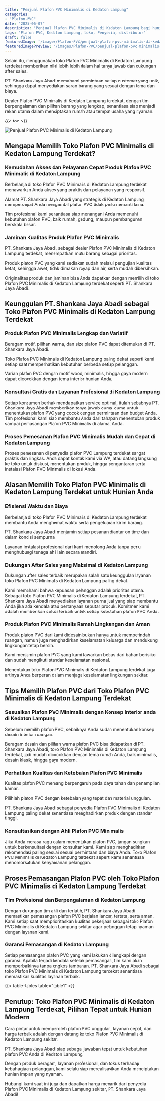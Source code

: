 ```yaml
---
title: "Penjual Plafon PVC Minimalis di Kedaton Lampung"
categories:
- "Plafon-PVC"
date: "2025-06-07"
description: "Penjual Plafon PVC Minimalis di Kedaton Lampung bagi hunian, perkantoran, serta toko. Material berkualitas, beragam motif, variasi warna elegan, dengan jasa pemasangan ditangani oleh teknisi ahli serta garansi resmi!|Jasa distribusi Plafon PVC Minimalis di Kedaton Lampung bagi kebutuhan tempat tinggal, perkantoran, maupun toko, dengan plafon unggulan dan instalasi oleh teknisi profesional dan kepastian resmi.|Alternatif Plafon PVC Minimalis di Kedaton Lampung yang terpercaya bagi tempat tinggal, office, dan ritel, dengan material unggulan dan pemasangan dikerjakan oleh tenaga ahli berpengalaman serta jaminan resmi.|Penyediaan Plafon PVC Minimalis di Kedaton Lampung bagi hunian, office, serta ritel, beserta produk terbaik dan instalasi oleh tim ahli, disertai beserta kepastian resmi.}"
tags: "Plafon PVC, Kedaton Lampung, toko, Penyedia, distributor"
draft: false
featuredImage: "/images/Plafon-PVC/penjual-plafon-pvc-minimalis-di-kedaton-lampung.png"
featuredImagePreview: "/images/Plafon-PVC/penjual-plafon-pvc-minimalis-di-kedaton-lampung.png"
---
```


Selain itu, menggunakan toko Plafon PVC Minimalis di Kedaton Lampung terdekat memberikan nilai lebih lebih dalam hal tanya jawab dan dukungan after sales.

PT. Shankara Jaya Abadi memahami permintaan setiap customer yang unik, sehingga dapat menyediakan saran barang yang sesuai dengan tema dan biaya.

Dealer Plafon PVC Minimalis di Kedaton Lampung terdekat, dengan tim berpengalaman dan pilihan barang yang lengkap, senantiasa siap menjadi rekan utama dalam menciptakan rumah atau tempat usaha yang nyaman.

{{< toc >}}

![Penjual Plafon PVC Minimalis di Kedaton Lampung](/images/Plafon-PVC/Penjual-Plafon-PVC-Minimalis-di-Kedaton-Lampung.png)

## Mengapa Memilih Toko Plafon PVC Minimalis di Kedaton Lampung Terdekat?

### Kemudahan Akses dan Pelayanan Cepat Produk Plafon PVC Minimalis di Kedaton Lampung

Berbelanja di toko Plafon PVC Minimalis di Kedaton Lampung terdekat menawarkan Anda akses yang praktis dan pelayanan yang responsif.

Alamat PT. Shankara Jaya Abadi yang strategis di Kedaton Lampung mempercepat Anda mengambil plafon PVC tidak perlu menanti lama.

Tim profesional kami senantiasa siap menangani Anda memenuhi kebutuhan plafon PVC, baik rumah, gedung, maupun pembangunan berskala besar.

### Jaminan Kualitas Produk Plafon PVC Minimalis

PT. Shankara Jaya Abadi, sebagai dealer Plafon PVC Minimalis di Kedaton Lampung terdekat, menempatkan mutu barang sebagai prioritas.

Produk plafon PVC yang kami sediakan sudah melalui pengujian kualitas ketat, sehingga awet, tidak dimakan rayap dan air, serta mudah dibersihkan.

Originalitas produk dan jaminan bisa Anda dapatkan dengan memilih di toko Plafon PVC Minimalis di Kedaton Lampung terdekat seperti PT. Shankara Jaya Abadi.

## Keunggulan PT. Shankara Jaya Abadi sebagai Toko Plafon PVC Minimalis di Kedaton Lampung Terdekat

### Produk Plafon PVC Minimalis Lengkap dan Variatif

Beragam motif, pilihan warna, dan size plafon PVC dapat ditemukan di PT. Shankara Jaya Abadi.

Toko Plafon PVC Minimalis di Kedaton Lampung paling dekat seperti kami setiap saat memperhatikan kebutuhan berbeda setiap pelanggan.

Varian plafon PVC dengan motif wood, minimalis, hingga gaya modern dapat dicocokkan dengan tema interior hunian Anda.

### Konsultasi Gratis dan Layanan Profesional di Kedaton Lampung

Setiap konsumen berhak mendapatkan service optimal, itulah sebabnya PT. Shankara Jaya Abadi memberikan tanya jawab cuma-cuma untuk menentukan plafon PVC yang cocok dengan permintaan dan budget Anda. Tim profesional kami siap membantu Anda dari tahapan menentukan produk sampai pemasangan Plafon PVC Minimalis di alamat Anda.

### Proses Pemesanan Plafon PVC Minimalis Mudah dan Cepat di Kedaton Lampung

Proses pemesanan di penyedia plafon PVC Lampung terdekat sangat praktis dan ringkas. Anda dapat kontak kami via WA, atau datang langsung ke toko untuk diskusi, menentukan produk, hingga pengantaran serta instalasi Plafon PVC Minimalis di lokasi Anda.

## Alasan Memilih Toko Plafon PVC Minimalis di Kedaton Lampung Terdekat untuk Hunian Anda

### Efisiensi Waktu dan Biaya

Berbelanja di toko Plafon PVC Minimalis di Kedaton Lampung terdekat membantu Anda menghemat waktu serta pengeluaran kirim barang.

PT. Shankara Jaya Abadi menjamin setiap pesanan diantar on time dan dalam kondisi sempurna.

Layanan instalasi profesional dari kami menolong Anda tanpa perlu menghubungi tenaga ahli lain secara mandiri.

### Dukungan After Sales yang Maksimal di Kedaton Lampung

Dukungan after sales terbaik merupakan salah satu keunggulan layanan toko Plafon PVC Minimalis di Kedaton Lampung paling dekat.

Kami memahami bahwa kepuasan pelanggan adalah prioritas utama. Sebagai toko Plafon PVC Minimalis di Kedaton Lampung terdekat, PT. Shankara Jaya Abadi menyediakan layanan purna jual yang siap membantu Anda jika ada kendala atau pertanyaan seputar produk. Komitmen kami adalah memberikan solusi terbaik untuk setiap kebutuhan plafon PVC Anda.

### Produk Plafon PVC Minimalis Ramah Lingkungan dan Aman

Produk plafon PVC dari kami didesain bukan hanya untuk memperindah ruangan, namun juga menghadirkan keselamatan keluarga dan mendukung lingkungan tetap bersih.

Kami menjamin plafon PVC yang kami tawarkan bebas dari bahan berisiko dan sudah mengikuti standar keselamatan nasional.

Menentukan toko Plafon PVC Minimalis di Kedaton Lampung terdekat juga artinya Anda berperan dalam menjaga keselamatan lingkungan sekitar.

## Tips Memilih Plafon PVC dari Toko Plafon PVC Minimalis di Kedaton Lampung Terdekat

### Sesuaikan Plafon PVC Minimalis dengan Konsep Interior anda di Kedaton Lampung

Sebelum memilih plafon PVC, sebaiknya Anda sudah menentukan konsep desain interior ruangan.

Beragam desain dan pilihan warna plafon PVC bisa didapatkan di PT. Shankara Jaya Abadi, toko Plafon PVC Minimalis di Kedaton Lampung terdekat, jadi mudah dicocokkan dengan tema rumah Anda, baik minimalis, desain klasik, hingga gaya modern.

### Perhatikan Kualitas dan Ketebalan Plafon PVC Minimalis

Kualitas plafon PVC memang berpengaruh pada daya tahan dan penampilan kamar.

Pilihlah plafon PVC dengan ketebalan yang tepat dan material unggulan.

PT. Shankara Jaya Abadi sebagai penyedia Plafon PVC Minimalis di Kedaton Lampung paling dekat senantiasa menghadirkan produk dengan standar tinggi.

### Konsultasikan dengan Ahli Plafon PVC Minimalis

Jika Anda merasa ragu dalam menentukan plafon PVC, jangan sungkan untuk berkonsultasi dengan konsultan kami. Kami siap menghadirkan rekomendasi paling sesuai sesuai permintaan dan biaya Anda. Toko Plafon PVC Minimalis di Kedaton Lampung terdekat seperti kami senantiasa menomorsatukan kenyamanan pelanggan.

## Proses Pemasangan Plafon PVC oleh Toko Plafon PVC Minimalis di Kedaton Lampung Terdekat

### Tim Profesional dan Berpengalaman di Kedaton Lampung

Dengan dukungan tim ahli dan terlatih, PT. Shankara Jaya Abadi memastikan pemasangan plafon PVC berjalan lancar, tertata, serta aman. Kami setiap saat memprioritaskan kualitas pekerjaan sebagai toko Plafon PVC Minimalis di Kedaton Lampung sekitar agar pelanggan tetap nyaman dengan layanan kami.

### Garansi Pemasangan di Kedaton Lampung

Setiap pemasangan plafon PVC yang kami lakukan dilengkapi dengan garansi. Apabila terjadi kendala setelah pemasangan, tim kami akan memperbaikinya tanpa ongkos tambahan. PT. Shankara Jaya Abadi sebagai toko Plafon PVC Minimalis di Kedaton Lampung terdekat senantiasa memastikan kualitas layanan terbaik.

{{< table-tables table="table1" >}}

## Penutup: Toko Plafon PVC Minimalis di Kedaton Lampung Terdekat, Pilihan Tepat untuk Hunian Modern

Cara pintar untuk memperoleh plafon PVC unggulan, layanan cepat, dan harga terbaik adalah dengan datang ke toko Plafon PVC Minimalis di Kedaton Lampung sekitar.

PT. Shankara Jaya Abadi siap sebagai jawaban tepat untuk kebutuhan plafon PVC Anda di Kedaton Lampung.

Dengan produk beragam, layanan profesional, dan fokus terhadap kebahagiaan pelanggan, kami selalu siap merealisasikan Anda menciptakan hunian impian yang nyaman.

Hubungi kami saat ini juga dan dapatkan harga menarik dari penyedia Plafon PVC Minimalis di Kedaton Lampung sekitar, PT. Shankara Jaya Abadi!
